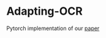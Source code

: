 # Adapting-OCR
Pytorch implementation of our [paper](http://cdn.iiit.ac.in/cdn/cvit.iiit.ac.in/images/ConferencePapers/2020/AdaptingOCR_Deepayan_DAS2020_final.pdf) 
